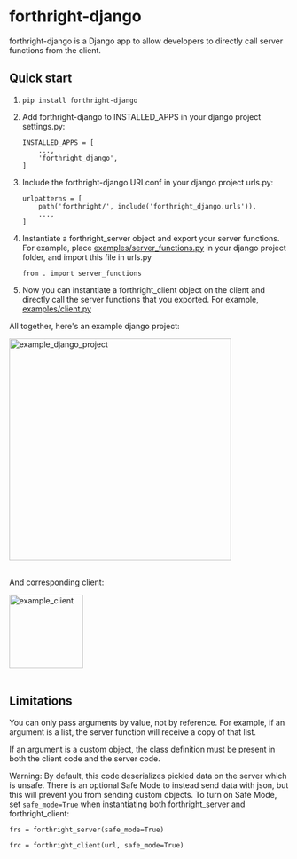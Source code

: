 
# forthright-django


forthright-django is a Django app to allow developers to directly call server functions from the client. 

## Quick start

1. `pip install forthright-django`


2. Add forthright-django to INSTALLED_APPS in your django project settings.py:

    ```
    INSTALLED_APPS = [
        ...,
        'forthright_django',
    ]
    ```

3. Include the forthright-django URLconf in your django project urls.py:

    ```
    urlpatterns = [
        path('forthright/', include('forthright_django.urls')),
        ...,
    ]
    ```

4. Instantiate a forthright_server object and export your server functions. For example, place [examples/server_functions.py](./examples/server_functions.py) in your django project folder, and import this file in urls.py

    `from . import server_functions`


5. Now you can instantiate a forthright_client object on the client and directly call the server functions that you exported. For example, [examples/client.py](./examples/client.py)


All together, here's an example django project:

<div float="left">
    <img src="./examples/example_django_project.png" alt="example_django_project" height="400">
</div>
<br>

And corresponding client:

<div float="left">
    <img src="./examples/example_client.png" alt="example_client" height="133">
</div>
<br>


## Limitations

You can only pass arguments by value, not by reference. For example, if an argument is a list, the server function will receive a copy of that list.

If an argument is a custom object, the class definition must be present in both the client code and the server code.

Warning: By default, this code deserializes pickled data on the server which is unsafe. There is an optional Safe Mode to instead send data with json, but this will prevent you from sending custom objects. To turn on Safe Mode, set `safe_mode=True` when instantiating both forthright_server and forthright_client:

`frs = forthright_server(safe_mode=True)`

`frc = forthright_client(url, safe_mode=True)`



